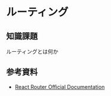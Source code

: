 # ルーティング

## 知識課題

ルーティングとは何か

## 参考資料

- [React Router Official Documentation](https://reactrouter.com/)
